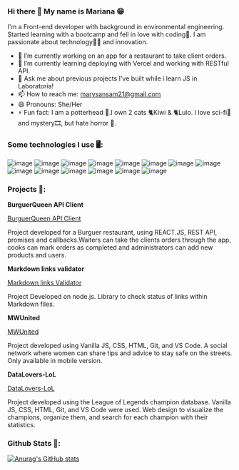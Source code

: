 ### Hi there 👋 My name is Mariana 😁

I'm a Front-end developer with background in environmental engineering. Started learning with a bootcamp and fell in love with coding💛. I am passionate about technology👩‍💻 and innovation.

- 🔭 I’m currently working on an app for a restaurant to take client orders.
- 🌱 I’m currently learning deploying with Vercel and working with RESTful API.
- 💬 Ask me about previous projects I've built while i learn JS in Laboratoria!
- 📫 How to reach me: marysansam21@gmail.com
- 😄 Pronouns: She/Her
- ⚡ Fun fact: I am a potterhead 🔮.I own 2 cats 🐈Kiwi & 🐈Lulo. I love sci-fi🎥 and mystery🎞️, but hate horror 👻.


### Some technologies I use 🖥️:

![image](https://img.shields.io/badge/Canva-%2300C4CC.svg?&style=for-the-badge&logo=Canva&logoColor=white) ![image](https://img.shields.io/badge/Figma-F24E1E?style=for-the-badge&logo=figma&logoColor=white) ![image](https://img.shields.io/badge/Atom-66595C?style=for-the-badge&logo=Atom&logoColor=white) ![image](https://img.shields.io/badge/JSFiddle-0084FF?style=for-the-badge&logo=JSFiddle&logoColor=white) ![image](https://img.shields.io/badge/GIT-E44C30?style=for-the-badge&logo=git&logoColor=white) ![image](https://img.shields.io/badge/replit-667881?style=for-the-badge&logo=replit&logoColor=white) ![image](https://img.shields.io/badge/VSCode-0078D4?style=for-the-badge&logo=visual%20studio%20code&logoColor=white) ![image](https://img.shields.io/badge/HTML5-E34F26?style=for-the-badge&logo=html5&logoColor=white) ![image](https://img.shields.io/badge/JavaScript-323330?style=for-the-badge&logo=javascript&logoColor=F7DF1E) ![image](https://img.shields.io/badge/CSS3-1572B6?style=for-the-badge&logo=css3&logoColor=white) ![image](https://img.shields.io/badge/eslint-3A33D1?style=for-the-badge&logo=eslint&logoColor=white) ![image](https://img.shields.io/badge/Microsoft_Office-D83B01?style=for-the-badge&logo=microsoft-office&logoColor=white) ![image](https://img.shields.io/badge/Trello-0052CC?style=for-the-badge&logo=trello&logoColor=white) ![image](https://img.shields.io/badge/Kibana-005571?style=for-the-badge&logo=Kibana&logoColor=white)


### Projects 🌟:

**BurguerQueen API Client**

[BurguerQueen API Client](https://dev-006-burger-queen-api-client-frzt.vercel.app/)

Project developed for a Burguer restaurant, using REACT.JS, REST API, promises and callbacks.Waiters can take the clients orders through the app, cooks can mark orders as completed and administrators can add new products and users.

**Markdown links validator**

[Markdown links Validator](https://www.npmjs.com/package/@marianasanchez/md-links/access)

Project Developed on node.js. Library to check status of links within Markdown files.


**MWUnited**

[MWUnited](https://socialnetwork10-395ce.web.app/)

Project developed using Vanilla JS, CSS, HTML, Git, and VS Code. A social network where women can share tips and advice to stay safe on the streets. Only available in mobile version.

**DataLovers-LoL**

[DataLovers-LoL](https://mariana-sanchez21.github.io/DEV006-data-lovers/src/)

Project developed using the League of Legends champion database. Vanilla JS, CSS, HTML, Git, and VS Code were used. Web design to visualize the champions, organize them, and search for each champion with their statistics.

### Github Stats 🔨:

[![Anurag's GitHub stats](https://github-readme-stats.vercel.app/api?username=Mariana-Sanchez21)](https://github.com/anuraghazra/github-readme-stats)
